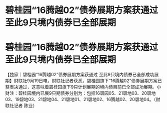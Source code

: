 # 碧桂园“16腾越02”债券展期方案获通过 至此9只境内债券已全部展期

# 碧桂园“16腾越02”债券展期方案获通过 至此9只境内债券已全部展期

【独家｜碧桂园“16腾越02”债券展期方案获通过
至此9只境内债券已全部成功展期】财联社9月19日电，财联社记者获悉，碧桂园旗下“16腾越02”债券展期方案已获表决通过，这意味着碧桂园旗下9只计划展期的境内债目前已全部成功展期。小财注：碧桂园境内已展9只期债券分别为：包括16碧园05、21碧地03、20碧地03、19碧地03、21碧地04、21碧地01、21碧地02、16腾越02、20碧地04。（财联社记者
陈业）

